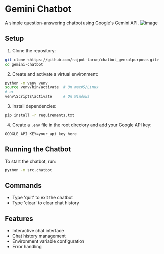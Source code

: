 # Gemini Chatbot

A simple question-answering chatbot using Google's Gemini API.
![image](https://github.com/user-attachments/assets/5d16d138-d170-4a65-bedc-7a239188f391)

## Setup

1. Clone the repository:
```bash
git clone <https://github.com/rajput-tarun/chatbot_genralpurpose.git>
cd gemini-chatbot
```

2. Create and activate a virtual environment:
```bash
python -m venv venv
source venv/bin/activate  # On macOS/Linux
# or
venv\Scripts\activate     # On Windows
```

3. Install dependencies:
```bash
pip install -r requirements.txt
```

4. Create a `.env` file in the root directory and add your Google API key:
```env
GOOGLE_API_KEY=your_api_key_here
```

## Running the Chatbot

To start the chatbot, run:
```bash
python -m src.chatbot
```

## Commands
- Type 'quit' to exit the chatbot
- Type 'clear' to clear chat history

## Features
- Interactive chat interface
- Chat history management
- Environment variable configuration
- Error handling
  

